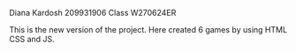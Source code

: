 Diana Kardosh
209931906
Class W270624ER

This is the new version of the project. Here created 6 games by using HTML CSS and JS.